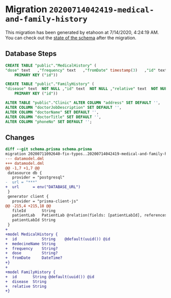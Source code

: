 # Migration `20200714042419-medical-and-family-history`

This migration has been generated by etahoon at 7/14/2020, 4:24:19 AM.
You can check out the [state of the schema](./schema.prisma) after the migration.

## Database Steps

```sql
CREATE TABLE "public"."MedicalHistory" (
"dose" text   ,"frequency" text   ,"fromDate" timestamp(3)   ,"id" text  NOT NULL ,"medecineName" text  NOT NULL ,
    PRIMARY KEY ("id"))

CREATE TABLE "public"."FamilyHistory" (
"disease" text  NOT NULL ,"id" text  NOT NULL ,"relative" text  NOT NULL ,
    PRIMARY KEY ("id"))

ALTER TABLE "public"."Clinic" ALTER COLUMN "address" SET DEFAULT '',
ALTER COLUMN "doctorJobDescription" SET DEFAULT '',
ALTER COLUMN "doctorName" SET DEFAULT '',
ALTER COLUMN "doctorTitle" SET DEFAULT '',
ALTER COLUMN "phoneNo" SET DEFAULT '';
```

## Changes

```diff
diff --git schema.prisma schema.prisma
migration 20200711092640-fix-typos..20200714042419-medical-and-family-history
--- datamodel.dml
+++ datamodel.dml
@@ -1,7 +1,7 @@
 datasource db {
   provider = "postgresql"
-  url = "***"
+  url      = env("DATABASE_URL")
 }
 generator client {
   provider = "prisma-client-js"
@@ -215,4 +215,18 @@
   fileId       String
   patientLab   PatientLab @relation(fields: [patientLabId], references: [id])
   patientLabId String
 }
+
+model MedicalHistory {
+  id           String    @default(uuid()) @id
+  medecineName String
+  frequency    String?
+  dose         String?
+  fromDate     DateTime?
+}
+
+model FamilyHistory {
+  id       String @default(uuid()) @id
+  disease  String
+  relative String
+}
```


